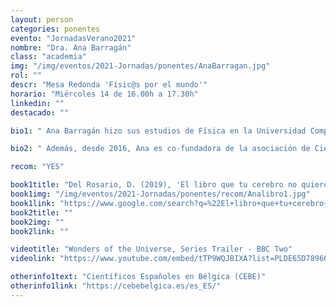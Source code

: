 ```yaml
---
layout: person
categories: ponentes
evento: "JornadasVerano2021"
nombre: "Dra. Ana Barragán"
class: "academia"
img: "/img/eventos/2021-Jornadas/ponentes/AnaBarragan.jpg"
rol: ""
descr: "Mesa Redonda 'Físic@s por el mundo'"
horario: "Miércoles 14 de 16.00h a 17.30h"
linkedin: ""
destacado: ""

bio1: " Ana Barragán hizo sus estudios de Física en la Universidad Complutense de Madrid (Spain) y en la Universidad de Lund (Suecia), donde pasó un año como estudiante de intercambio gracias al programa Erasmus. Tras graduarse en 2013, se mudó a Bélgica para comenzar un doctorado en física médica en la UCLouvain.  Durante el doctorado, Ana investigó sobre la ‘protonterapia’, una técnica actualmente en auge que se usa para tratar el cáncer con radiación de protones. Su objetivo fue desarrollar algoritmos de optimización para hacer el tratamiento más preciso y robusto. En 2017, Ana se graduó como doctora y desde entonces sigue como investigadora postdoctoral en la UCLouvain. En el año 2018/2019, realizó una estancia en la Universidad de SouthWestern Texas, donde comenzó a interesarse por el desarrollo de modelos de inteligencia artificial (redes neuronales y convolucionales) para automatizar y mejorar los tratamientos de radioterapia y protonterapia, campo en el que sigue trabajando actualmente."

bio2: " Además, desde 2016, Ana es co-fundadora de la asociación de Científicos Españoles en Bélgica (CEBE) como asociación, donde trata de compartir su pasión por la ciencia por medio de la organización de eventos de divulgación, entre otros muchos, y de la que es hoy en día, presidenta."

recom: "YES"

book1title: "Del Rosario, D. (2019), 'El libro que tu cerebro no quiere leer'. <em>Editorial URANO</em>, ISBN: 9788416720620"
book1img: "/img/eventos/2021-Jornadas/ponentes/recom/Analibro1.jpg"
book1link: "https://www.google.com/search?q=%22El+libro+que+tu+cerebro+no+quiere+leer%22+de+David+del+Rosario&client=firefox-b-d&hl=ca&sxsrf=ALeKk02z4cL0zEb_RxktFkutsyz6LArxwQ%3A1626110660667&ei=xHrsYLeLKOTagweco7Zo&oq=%22El+libro+que+tu+cerebro+no+quiere+leer%22+de+David+del+Rosario&gs_lcp=Cgdnd3Mtd2l6EAM6BwgAEEcQsAM6BwgjELACECc6BAgAEA06BAghEAo6BAgjECc6BQgAEMsBSgQIQRgAULxEWKuMAmCUkAJoBXACeACAAYQCiAGwY5IBBzU2LjYwLjKYAQCgAQGqAQdnd3Mtd2l6yAEFwAEB&sclient=gws-wiz&ved=0ahUKEwi3_ayiht7xAhVk7eAKHZyRDQ0Q4dUDCA0&uact=5"
book2title: ""
book2img: ""
book2link: ""

videotitle: "Wonders of the Universe, Series Trailer - BBC Two"
videolink: "https://www.youtube.com/embed/tTP9WQJBIXA?list=PLDE65D78966FEC465"

otherinfo1text: "Científicos Españoles en Bélgica (CEBE)"
otherinfo1link: "https://cebebelgica.es/es_ES/"
---
```

